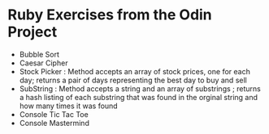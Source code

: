 # Ruby Exercises from the Odin Project

- Bubble Sort
- Caesar Cipher
- Stock Picker : Method accepts an array of stock prices, one for each day; returns a pair of days representing the best day to buy and sell
- SubString : Method accepts a string and an array of substrings ; returns a hash listing of each substring that was found in the orginal string and how many times it was found
- Console Tic Tac Toe
- Console Mastermind

